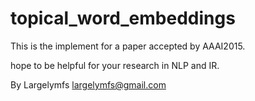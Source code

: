 topical_word_embeddings
=======================

This is the implement for a paper accepted by AAAI2015.

hope to be helpful for your research in NLP and IR.

By Largelymfs
largelymfs@gmail.com


